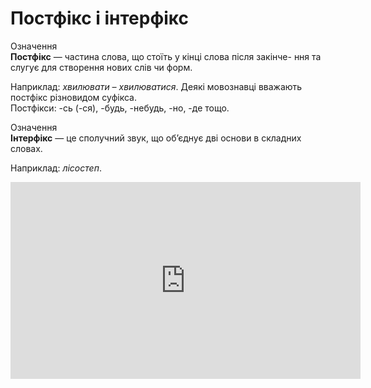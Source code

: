 # Постфікс і інтерфікс


<div class="space">
<div class="eoz-wrap">
<span class="eoz">Означення</span>
<div class="eoz-text">
<b>Постфікс</b> — частина слова, що стоїть у кiнцi слова пiсля закiнче- ння та слугує для створення нових слiв чи форм.
</div>
</div>
</div>

Наприклад: <i>хвилювати – хвилюватися</i>. Деякi мовознавцi вважають постфiкс рiзновидом суфiкса.<br/>
Постфiкси: -сь (-ся), -будь, -небудь, -но, -де тощо.




<div class="space">
<div class="eoz-wrap">
<span class="eoz">Означення</span>
<div class="eoz-text">
<b>Інтерфікс</b> — це сполучний звук, що об’єднує двi основи в складних словах.
</div>
</div>
</div>


Наприклад: <i>лiсостеп</i>.

<div class="fluidMedia">
<iframe align="center" width="560" height="315" src="https://www.youtube.com/embed/VxpX0V-9fsE" frameborder="0" allowfullscreen></iframe>
</div>
<div class="popup">
</div>
